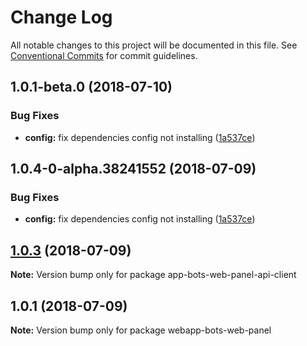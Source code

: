 # Change Log

All notable changes to this project will be documented in this file.
See [Conventional Commits](https://conventionalcommits.org) for commit guidelines.

<a name="1.0.1-beta.0"></a>
## 1.0.1-beta.0 (2018-07-10)


### Bug Fixes

* **config:** fix dependencies config not installing ([1a537ce](https://github.com/overmindbots/core/commit/1a537ce))




<a name="1.0.4-0-alpha.38241552"></a>
## 1.0.4-0-alpha.38241552 (2018-07-09)


### Bug Fixes

* **config:** fix dependencies config not installing ([1a537ce](https://github.com/bot-alchemy/monorepo-test/commit/1a537ce))




<a name="1.0.3"></a>
## [1.0.3](https://github.com/bot-alchemy/monorepo-test/compare/v1.0.2...v1.0.3) (2018-07-09)




**Note:** Version bump only for package app-bots-web-panel-api-client

<a name="1.0.1"></a>
## 1.0.1 (2018-07-09)




**Note:** Version bump only for package webapp-bots-web-panel
